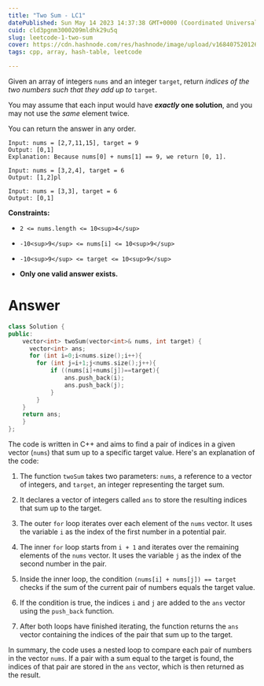 ```yaml
---
title: "Two Sum - LC1"
datePublished: Sun May 14 2023 14:37:38 GMT+0000 (Coordinated Universal Time)
cuid: cld3pgnm3000209mldhk29u5q
slug: leetcode-1-two-sum
cover: https://cdn.hashnode.com/res/hashnode/image/upload/v1684075201268/6b16ce71-d3b2-4d75-b250-3e5bf38a0487.jpeg
tags: cpp, array, hash-table, leetcode

---
```


Given an array of integers `nums` and an integer `target`, return *indices of the two numbers such that they add up to* `target`.

You may assume that each input would have ***exactly* one solution**, and you may not use the *same* element twice.

You can return the answer in any order.

```plaintext
Input: nums = [2,7,11,15], target = 9
Output: [0,1]
Explanation: Because nums[0] + nums[1] == 9, we return [0, 1].
```

```plaintext
Input: nums = [3,2,4], target = 6
Output: [1,2]pl
```

```plaintext
Input: nums = [3,3], target = 6
Output: [0,1]
```

**Constraints:**

* `2 <= nums.length <= 10<sup>4</sup>`
    
* `-10<sup>9</sup> <= nums[i] <= 10<sup>9</sup>`
    
* `-10<sup>9</sup> <= target <= 10<sup>9</sup>`
    
* **Only one valid answer exists.**
    

# Answer

```cpp
class Solution {
public:
    vector<int> twoSum(vector<int>& nums, int target) {
      vector<int> ans;
      for (int i=0;i<nums.size();i++){
        for (int j=i+1;j<nums.size();j++){
            if ((nums[i]+nums[j])==target){
                ans.push_back(i);
                ans.push_back(j);
            }
        }
    } 
    return ans; 
    }
};
```

The code is written in C++ and aims to find a pair of indices in a given vector (`nums`) that sum up to a specific target value. Here's an explanation of the code:

1. The function `twoSum` takes two parameters: `nums`, a reference to a vector of integers, and `target`, an integer representing the target sum.
    
2. It declares a vector of integers called `ans` to store the resulting indices that sum up to the target.
    
3. The outer `for` loop iterates over each element of the `nums` vector. It uses the variable `i` as the index of the first number in a potential pair.
    
4. The inner `for` loop starts from `i + 1` and iterates over the remaining elements of the `nums` vector. It uses the variable `j` as the index of the second number in the pair.
    
5. Inside the inner loop, the condition `(nums[i] + nums[j]) == target` checks if the sum of the current pair of numbers equals the target value.
    
6. If the condition is true, the indices `i` and `j` are added to the `ans` vector using the `push_back` function.
    
7. After both loops have finished iterating, the function returns the `ans` vector containing the indices of the pair that sum up to the target.
    

In summary, the code uses a nested loop to compare each pair of numbers in the vector `nums`. If a pair with a sum equal to the target is found, the indices of that pair are stored in the `ans` vector, which is then returned as the result.